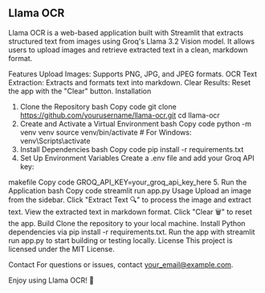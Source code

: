 ## Llama OCR

Llama OCR is a web-based application built with Streamlit that extracts structured text from images using Groq's Llama 3.2 Vision model. It allows users to upload images and retrieve extracted text in a clean, markdown format.

Features
Upload Images: Supports PNG, JPG, and JPEG formats.
OCR Text Extraction: Extracts and formats text into markdown.
Clear Results: Reset the app with the "Clear" button.
Installation
1. Clone the Repository
bash
Copy code
git clone https://github.com/yourusername/llama-ocr.git
cd llama-ocr
2. Create and Activate a Virtual Environment
bash
Copy code
python -m venv venv
source venv/bin/activate  # For Windows: venv\Scripts\activate
3. Install Dependencies
bash
Copy code
pip install -r requirements.txt
4. Set Up Environment Variables
Create a .env file and add your Groq API key:

makefile
Copy code
GROQ_API_KEY=your_groq_api_key_here
5. Run the Application
bash
Copy code
streamlit run app.py
Usage
Upload an image from the sidebar.
Click "Extract Text 🔍" to process the image and extract text.
View the extracted text in markdown format.
Click "Clear 🗑️" to reset the app.
Build
Clone the repository to your local machine.
Install Python dependencies via pip install -r requirements.txt.
Run the app with streamlit run app.py to start building or testing locally.
License
This project is licensed under the MIT License.

Contact
For questions or issues, contact your_email@example.com.

Enjoy using Llama OCR! 🦙


